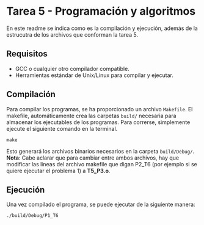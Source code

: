 # Tarea 5 - Programación y algoritmos

En este readme se indica como es la compilación y ejecución, además de la estrucutra de los archivos que conforman la tarea 5.

## Requisitos

- GCC o cualquier otro compilador compatible.
- Herramientas estándar de Unix/Linux para compilar y ejecutar.

## Compilación

Para compilar los programas, se ha proporcionado un archivo `Makefile`. El makefile, automáticamente crea las carpetas `build/` necesaria para almacenar los ejecutables de los programas. Para correrse, simplemente ejecute el siguiente comando en la terminal.

```
make
```

Esto generará los archivos binarios necesarios en la carpeta `build/Debug/`. **Nota**: Cabe aclarar que para cambiar entre ambos archivos, hay que modificar las lineas del archivo makefile que digan P2_T6 (por ejemplo si se quiere ejecutar el problema 1) a **T5_P3.o**.

## Ejecución

Una vez compilado el programa, se puede ejecutar de la siguiente manera:

```
./build/Debug/P1_T6
```